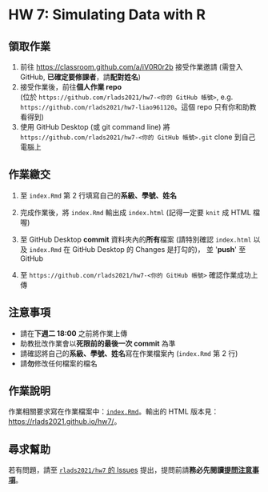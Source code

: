 # HW 7: Simulating Data with R

## 領取作業

1. 前往 <https://classroom.github.com/a/iV0R0r2b> 接受作業邀請 (需登入 GitHub, **已確定要修課者**，請**配對姓名**)
1. 接受作業後，前往**個人作業 repo**  
(位於 `https://github.com/rlads2021/hw7-<你的 GitHub 帳號>`, e.g. `https://github.com/rlads2021/hw7-liao961120`。這個 repo 只有你和助教看得到)
1. 使用 GitHub Desktop (或 git command line) 將 `https://github.com/rlads2021/hw7-<你的 GitHub 帳號>.git` clone 到自己電腦上

## 作業繳交

1. 至 `index.Rmd` 第 2 行填寫自己的**系級、學號、姓名**

2. 完成作業後，將 `index.Rmd` 輸出成 `index.html` (記得一定要 `knit` 成 HTML 檔喔)

3. 至 GitHub Desktop **commit** 資料夾內的**所有**檔案
   (請特別確認 `index.html` 以及 `index.Rmd` 在 GitHub Desktop 的 Changes 是打勾的)，
   並 '**push**' 至 GitHub

4. 至 `https://github.com/rlads2021/hw7-<你的 GitHub 帳號>` 確認作業成功上傳


## 注意事項

- 請在**下週二 18:00** 之前將作業上傳
- 助教批改作業會以**死限前的最後一次 commit** 為準
- 請確認將自己的**系級、學號、姓名**寫在作業檔案內 (`index.Rmd` 第 2 行)
- 請**勿**修改任何檔案的檔名


## 作業說明

作業相關要求寫在作業檔案中：[`index.Rmd`](./index.Rmd)。輸出的 HTML 版本見：<https://rlads2021.github.io/hw7/>。


## 尋求幫助

若有問題，請至 [`rlads2021/hw7` 的 Issues](https://github.com/rlads2021/hw7/issues) 提出，提問前請**務必先閱讀[提問注意事項](https://lopentu.github.io/rlads2021/lab/#qa-guide)**。